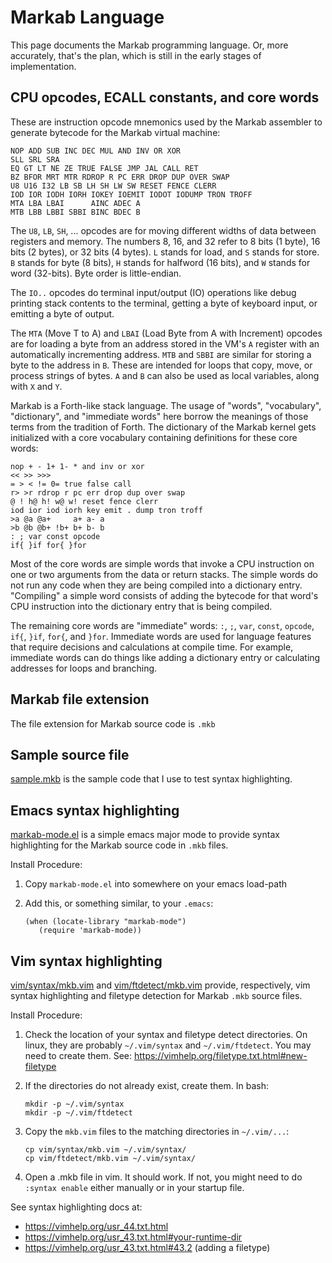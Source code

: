 <!-- Copyright (c) 2022 Sam Blenny -->
<!-- SPDX-License-Identifier: MIT -->

# Markab Language

This page documents the Markab programming language. Or, more accurately,
that's the plan, which is still in the early stages of implementation.


## CPU opcodes, ECALL constants, and core words

These are instruction opcode mnemonics used by the Markab assembler to generate
bytecode for the Markab virtual machine:

```
NOP ADD SUB INC DEC MUL AND INV OR XOR
SLL SRL SRA
EQ GT LT NE ZE TRUE FALSE JMP JAL CALL RET
BZ BFOR MRT MTR RDROP R PC ERR DROP DUP OVER SWAP
U8 U16 I32 LB SB LH SH LW SW RESET FENCE CLERR
IOD IOR IODH IORH IOKEY IOEMIT IODOT IODUMP TRON TROFF
MTA LBA LBAI      AINC ADEC A
MTB LBB LBBI SBBI BINC BDEC B
```

The `U8`, `LB`, `SH`, ... opcodes are for moving different widths of data
between registers and memory. The numbers 8, 16, and 32 refer to 8 bits (1
byte), 16 bits (2 bytes), or 32 bits (4 bytes). `L` stands for load, and `S`
stands for store. `B` stands for byte (8 bits), `H` stands for halfword (16
bits), and `W` stands for word (32-bits). Byte order is little-endian.

The `IO..` opcodes do terminal input/output (IO) operations like debug printing
stack contents to the terminal, getting a byte of keyboard input, or emitting a
byte of output.

The `MTA` (Move T to A) and `LBAI` (Load Byte from A with Increment) opcodes
are for loading a byte from an address stored in the VM's `A` register with an
automatically incrementing address. `MTB` and `SBBI` are similar for storing a
byte to the address in `B`. These are intended for loops that copy, move, or
process strings of bytes. `A` and `B` can also be used as local variables,
along with `X` and `Y`.

Markab is a Forth-like stack language. The usage of "words", "vocabulary",
"dictionary", and "immediate words" here borrow the meanings of those terms from
the tradition of Forth. The dictionary of the Markab kernel gets initialized
with a core vocabulary containing definitions for these core words:

```
nop + - 1+ 1- * and inv or xor
<< >> >>>
= > < != 0= true false call
r> >r rdrop r pc err drop dup over swap
@ ! h@ h! w@ w! reset fence clerr
iod ior iod iorh key emit . dump tron troff
>a @a @a+     a+ a- a
>b @b @b+ !b+ b+ b- b
: ; var const opcode
if{ }if for{ }for
```

Most of the core words are simple words that invoke a CPU instruction on one or
two arguments from the data or return stacks. The simple words do not run any
code when they are being compiled into a dictionary entry. "Compiling" a simple
word consists of adding the bytecode for that word's CPU instruction into the
dictionary entry that is being compiled.

The remaining core words are "immediate" words: `:`, `;`, `var`, `const`,
`opcode`, `if{`, `}if`, `for{`, and `}for`. Immediate words are used for
language features that require decisions and calculations at compile time. For
example, immediate words can do things like adding a dictionary entry or
calculating addresses for loops and branching.


## Markab file extension

The file extension for Markab source code is `.mkb`


## Sample source file

[sample.mkb](sample.mkb) is the sample code that I use to test syntax
highlighting.


## Emacs syntax highlighting

[markab-mode.el](markab-mode.el) is a simple emacs major mode to provide syntax
highlighting for the Markab source code in `.mkb` files.

Install Procedure:

1. Copy `markab-mode.el` into somewhere on your emacs load-path

2. Add this, or something similar, to your `.emacs`:
   ```
   (when (locate-library "markab-mode")
      (require 'markab-mode))
   ```


## Vim syntax highlighting

[vim/syntax/mkb.vim](vim/syntax/mkb.vim) and
[vim/ftdetect/mkb.vim](vim/ftdetect/mkb.vim) provide, respectively, vim syntax
highlighting and filetype detection for Markab `.mkb` source files.

Install Procedure:

1. Check the location of your syntax and filetype detect directories. On linux,
   they are probably `~/.vim/syntax` and `~/.vim/ftdetect`. You may need to
   create them. See: https://vimhelp.org/filetype.txt.html#new-filetype

2. If the directories do not already exist, create them. In bash:
   ```
   mkdir -p ~/.vim/syntax
   mkdir -p ~/.vim/ftdetect
   ```

3. Copy the `mkb.vim` files to the matching directories in `~/.vim/...`:
   ```
   cp vim/syntax/mkb.vim ~/.vim/syntax/
   cp vim/ftdetect/mkb.vim ~/.vim/syntax/
   ```

4. Open a .mkb file in vim. It should work. If not, you might need to do
   `:syntax enable` either manually or in your startup file.

See syntax highlighting docs at:
- https://vimhelp.org/usr_44.txt.html
- https://vimhelp.org/usr_43.txt.html#your-runtime-dir
- https://vimhelp.org/usr_43.txt.html#43.2  (adding a filetype)
